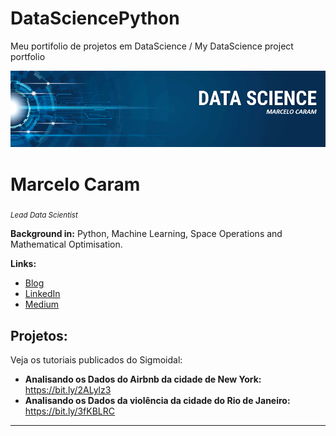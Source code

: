 # DataSciencePython
Meu portifolio de projetos em DataScience / My DataScience project portfolio

<p align="center">
  <img src="banner.png" >
</p>

# Marcelo Caram
<sub>*Lead Data Scientist*</sub>

**Background in:** Python, Machine Learning, Space Operations and Mathematical Optimisation.

**Links:**
* [Blog](http://sigmoidal.ai)
* [LinkedIn](https:/www.linkedin.com/in/marcelo-caram-4426a214)
* [Medium](https://www.medium.com)


## Projetos:
Veja os tutoriais publicados do Sigmoidal:

* **Analisando os Dados do Airbnb da cidade de New York:** https://bit.ly/2ALylz3
* **Analisando os Dados da violência da cidade do Rio de Janeiro:** https://bit.ly/3fKBLRC
---
